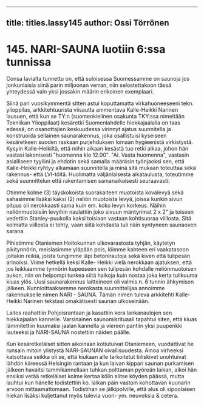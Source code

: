 
---

title: titles.lassy145
author: Ossi Törrönen
---


    
# 145. NARI-SAUNA luotiin 6:ssa tunnissa

Consa lavialta tunnettu on, että suloisessa Suomessamme on saunoja jos jonkunlaisia siinä parin miljoonan verran, niin 
selostettakoon tässä yhteydessä vain yksi jossakin määrin erikoinen exemplaari.

Siinä pari vuosikymmentä sitten astui koputtamatta virkahuoneeseeni tekn. ylioppilas, arkkitehtuurista viisautta ammentava 
Kalle-Heikki Narinen lausuen, että kun se TY:n (suomenkielinen osakunta TKY:ssa nimeltään Tekniikan Ylioppilaat) kesäretki 
Suomenlahdelle hiekkajaalalla on taas edessä, on osanottajien keskuudessa virinnyt ajatus suunnitella ja konstruoida sellainen 
saunarakennus, joka osallistuisi kyseiseen kesäretkeen suoden raskaan purjehduksen lomaan hygieenistä virkistystä. Kysyin 
Kalle-Heikiltä, että mihin aikaan kesästä tuo retki alkaa, johon hän vastasi lakonisesti "huomenna klo 12.00". "Ai. Vasta 
huomenna", vastasin asialliseen tyyliini ja ehdotin sekä samalla määräsin työnjaoksi sen, että Kalle-Heikki ryhtyy alkamaan 
suunnitella ja minä sitä mukaan toteuttaa sekä rakennus- että LVI-töitä. Huolimatta väljänlaisesta aikataulusta, toteutimme sekä
suunnittelun että rakentamisen samanaikaisesti seuraavasti:	

Otimme kolme (3) täyskokoista suorakaiteen muotoista kovalevyä sekä sahasimme lisäksi kaksi (2) neliön muotoista levyä, joissa 
kunkin sivun pituus oli nerokkaasti sama kuin em. koko levyn korkeus. Näihin neliönmuotoisiin levyihin naulattiin joko sivuun 
mäntyrimat 2 x 2" ja toiseen vedettiin Stanley-puukolla kaksi toisiaan vastaan kohtisuoraa viillosta. Sitä kolmatta viillosta ei 
tehty, vaan siitä kohdasta tuli näin syntyneen saunaoven sarana.

Pihistimme Otaniemen Hoitokunnan ulkovarastosta tyhjän, käytetyn pikitynnörin, meislasimme yläpään pois, löimme kahteen eri 
vaakatasoon joitakin reikiä, joista tungimme läpi betonirautoja sekä kiven että tulipesän arinoiksi. Viime hetkellä keksi Kalle-
Heikki vielä nerokkaan ajatuksen, että jos leikkaamme tynnörin kupeeseen sen tulipesän kohdalle neliönmuotoisen aukon, niin on 
helpompi tunkea siitä halkoja kuin nostaa joka kerta tulikuuma kiuas ylös. Uusi saunarakennus laitteineen oli valmis n. 6 tunnin 
ähkymisen jälkeen. Kunnioittaaksemme nerokasta suunnittelijaa annoimme rakennukselle nimen NARI - SAUNA. Tämän nimen 
tuleva arkkitehti Kalle-Heikki Narinen tekstasi omakätisesti saunan ulkoseinään.

Laitos raahattiin Pohjoisrantaan ja kasattiin kera lankanaulojen sen hiekkajaalan kannelle. Varsinainen saunomisrituaali tapahtui 
siten, että kiuas lämmitettiin kuumaksi jaalan kannella ja viereen pantiin yksi puupenkki lauteeksi ja NARI-SAUNA nostettiin 
näiden päälle.

Kun kesäretkeläiset sitten aikoinaan kotiutuivat Otaniemeen, vuodattivat he runsain mitoin ylistystä NARI-SAUNAN 
oivallisuudesta. Ainoa virheeksi katsottava seikka oli se, että kiukaan alle tarkoitetut tiiliskivet unohtuivat lähdön kiireessä 
Helsingin rantaan ja kun laivan kippari saunan purkamisen jälkeen havaitsi tammikannellaan tuhkan polttaman pyöreän laikan, 
aikoi hän ensiksi vetää retkeläiset kolme kertaa kölin alitse köyden päässä, mutta lauhtui kun hänelle todistettiin ko. laikan päin 
vastoin kohottavan kuunarin arvoon mittaamattomaan. Todistihan se jälkipolville, että alus oli sipoolaisen hiekan lisäksi 
kuljettanut myös tulevia vuori- ym. neuvoksia & cetera.
